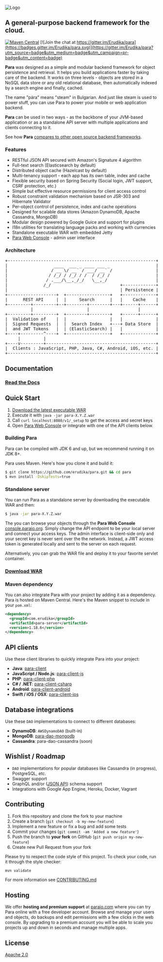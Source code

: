 ![Logo](https://s3-eu-west-1.amazonaws.com/org.paraio/para.png)

## A general-purpose backend framework for the cloud.

[![Maven Central](https://maven-badges.herokuapp.com/maven-central/com.erudika/para-core/badge.svg)](https://maven-badges.herokuapp.com/maven-central/com.erudika/para-core)
[![Join the chat at https://gitter.im/Erudika/para](https://badges.gitter.im/Erudika/para.svg)](https://gitter.im/Erudika/para?utm_source=badge&utm_medium=badge&utm_campaign=pr-badge&utm_content=badge)


**Para** was designed as a simple and modular backend framework for object persistence and retrieval.
It helps you build applications faster by taking care of the backend. It works on three levels -
objects are stored in a NoSQL data store or any old relational database, then automatically indexed
by a search engine and finally, cached.

The name "pára" means "steam" in Bulgarian. And just like steam is used to power stuff, you can use
Para to power your mobile or web application backend.

**Para** can be used in two ways - as the backbone of your JVM-based application or as a standalone API server with
multiple applications and clients connecting to it.

See how **Para** [compares to other open source backend frameworks](http://www.erudika.com/blog/2015/10/21/backend-frameworks-usergrid-loopback-para-baasbox-deployd-telepat/).

### Features

- RESTful JSON API secured with Amazon's Signature 4 algorithm
- Full-text search (Elasticsearch by default)
- Distributed object cache (Hazelcast by default)
- Multi-tenancy support - each app has its own table, index and cache
- Flexible security based on Spring Security (Social login, JWT support, CSRF protection, etc.)
- Simple but effective resource permissions for client access control
- Robust constraint validation mechanism based on JSR-303 and Hibernate Validator
- Per-object control of persistence, index and cache operations
- Designed for scalable data stores (Amazon DynamoDB, Apache Cassandra, MongoDB)
- Modular design powered by Google Guice and support for plugins
- I18n utilities for translating language packs and working with currencies
- Standalone executable WAR with embedded Jetty
- [Para Web Console](http://console.paraio.org) - admin user interface

### Architecture

<pre>
+----------------------------------------------------------+
|                  ____  ___ _ ____ ___ _                  |
|                 / __ \/ __` / ___/ __` /                 |
|                / /_/ / /_/ / /  / /_/ /                  |
|               / .___/\__,_/_/   \__,_/                   |
|              /_/                           +-------------+
|                                            | Persistence |
+-------------------+  +-----------------+   +-------------+
|      REST API     |  |     Search      |   |    Cache    |
+---------+---------+--+--------+--------+---+------+------+
          |                     |                   |
+---------+---------+  +--------+--------+   +------+------+
|  Validation of    |  |                 |   |             |
|  Signed Requests  |  |  Search Index   +---+ Data Store  |
|  and JWT Tokens   |  | (ElasticSearch) |   |             |
+----+---------^----+  +-----------------+   +-------------+
     |         |
+----v---------+-------------------------------------------+
|  Clients : JavaScript, PHP, Java, C#, Android, iOS, etc. |
+----------------------------------------------------------+
</pre>

## Documentation

### [Read the Docs](http://paraio.org/docs)

## Quick Start

1. [Download the latest executable WAR](https://github.com/Erudika/para/releases)
2. Execute it with `java -jar para-X.Y.Z.war`
3. Call `curl localhost:8080/v1/_setup` to get the access and secret keys
4. Open [Para Web Console](http://console.paraio.org) or integrate with one of the API clients below.

### Building Para

Para can be compiled with JDK 6 and up, but we recommend running it on JDK 8+.

Para uses Maven. Here's how you clone it and build it:

```sh
$ git clone https://github.com/erudika/para.git && cd para
$ mvn install -DskipTests=true
```

### Standalone server

You can run Para as a standalone server by downloading the executable WAR and then:

```sh
$ java -jar para-X.Y.Z.war
```

The you can browse your objects through the **Para Web Console** [console.paraio.org](http://console.paraio.org).
Simply change the API endpoint to be your local server and connect your access keys.
The admin interface is client-side only and your secret key is never sent over the the network. Instead,
a JWT access token is generated locally and sent to the server on each request.

Alternatively, you can grab the WAR file and deploy it to your favorite servlet container.

### [Download WAR](https://github.com/Erudika/para/releases)

### Maven dependency

You can also integrate Para with your project by adding it as a dependency. Para is hosted on Maven Central.
Here's the Maven snippet to include in your `pom.xml`:

```xml
<dependency>
  <groupId>com.erudika</groupId>
  <artifactId>para-server</artifactId>
  <version>1.18.6</version>
</dependency>
```

## API clients

Use these client libraries to quickly integrate Para into your project:

- **Java**: [para-client](https://github.com/erudika/para/tree/master/para-client)
- **JavaScript / Node.js**: [para-client-js](https://github.com/erudika/para-client-js)
- **PHP**: [para-client-php](https://github.com/erudika/para-client-php)
- **C# / .NET**: [para-client-csharp](https://github.com/erudika/para-client-csharp)
- **Android**: [para-client-android](https://github.com/erudika/para-client-android)
- **Swift / iOS / OSX**: [para-client-ios](https://github.com/erudika/para-client-ios)

## Database integrations

Use these `DAO` implementations to connect to different databases:

- **DynamoDB**: `AWSDynamoDAO` (built-in)
- **MongoDB**: [para-dao-mongodb](https://github.com/erudika/para-dao-mongodb)
- **Cassandra**: para-dao-cassandra (soon)

## Wishlist / Roadmap

- `DAO` implementations for popular databases like Cassandra (in progress), PostgreSQL, etc.
- Swagger support
- GraphQL and/or ([JSON API](http://jsonapi.org/)) schema support
- Integrations with Google App Engine, Heroku, Docker, Vagrant

## Contributing

1. Fork this repository and clone the fork to your machine
2. Create a branch (`git checkout -b my-new-feature`)
3. Implement a new feature or fix a bug and add some tests
4. Commit your changes (`git commit -am 'Added a new feature'`)
5. Push the branch to **your fork** on GitHub (`git push origin my-new-feature`)
6. Create new Pull Request from your fork

Please try to respect the code style of this project. To check your code, run it through the style checker:

```sh
mvn validate
```

For more information see [CONTRIBUTING.md](https://github.com/Erudika/para/blob/master/CONTRIBUTING.md)

## Hosting

We offer **hosting and premium support** at [paraio.com](https://paraio.com) where you can try Para online with a
free developer account. Browse and manage your users and objects, do backups and edit permissions with a few clicks in
the web console. By upgrading to a premium account you will be able to scale you projects up and down in seconds and
manage multiple apps.

## License
[Apache 2.0](LICENSE)
